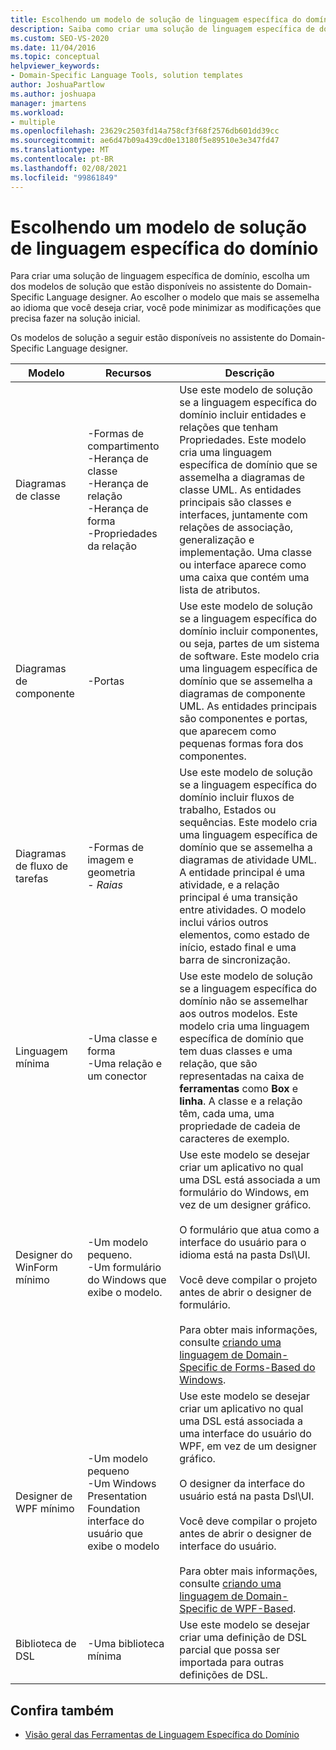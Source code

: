 ```yaml
---
title: Escolhendo um modelo de solução de linguagem específica do domínio
description: Saiba como criar uma solução de linguagem específica de domínio escolhendo um dos modelos de solução que estão disponíveis no assistente do Domain-Specific Language designer.
ms.custom: SEO-VS-2020
ms.date: 11/04/2016
ms.topic: conceptual
helpviewer_keywords:
- Domain-Specific Language Tools, solution templates
author: JoshuaPartlow
ms.author: joshuapa
manager: jmartens
ms.workload:
- multiple
ms.openlocfilehash: 23629c2503fd14a758cf3f68f2576db601dd39cc
ms.sourcegitcommit: ae6d47b09a439cd0e13180f5e89510e3e347fd47
ms.translationtype: MT
ms.contentlocale: pt-BR
ms.lasthandoff: 02/08/2021
ms.locfileid: "99861849"
---
```

# <a name="choosing-a-domain-specific-language-solution-template"></a>Escolhendo um modelo de solução de linguagem específica do domínio
Para criar uma solução de linguagem específica de domínio, escolha um dos modelos de solução que estão disponíveis no assistente do Domain-Specific Language designer. Ao escolher o modelo que mais se assemelha ao idioma que você deseja criar, você pode minimizar as modificações que precisa fazer na solução inicial.

 Os modelos de solução a seguir estão disponíveis no assistente do Domain-Specific Language designer.

|Modelo|Recursos|Descrição|
|-|-|-|
|Diagramas de classe|-Formas de compartimento<br />-Herança de classe<br />-Herança de relação<br />-Herança de forma<br />-Propriedades da relação|Use este modelo de solução se a linguagem específica do domínio incluir entidades e relações que tenham Propriedades. Este modelo cria uma linguagem específica de domínio que se assemelha a diagramas de classe UML. As entidades principais são classes e interfaces, juntamente com relações de associação, generalização e implementação. Uma classe ou interface aparece como uma caixa que contém uma lista de atributos.|
|Diagramas de componente|-Portas|Use este modelo de solução se a linguagem específica do domínio incluir componentes, ou seja, partes de um sistema de software. Este modelo cria uma linguagem específica de domínio que se assemelha a diagramas de componente UML. As entidades principais são componentes e portas, que aparecem como pequenas formas fora dos componentes.|
|Diagramas de fluxo de tarefas|-Formas de imagem e geometria<br />-   *Raias*|Use este modelo de solução se a linguagem específica do domínio incluir fluxos de trabalho, Estados ou sequências. Este modelo cria uma linguagem específica de domínio que se assemelha a diagramas de atividade UML. A entidade principal é uma atividade, e a relação principal é uma transição entre atividades. O modelo inclui vários outros elementos, como estado de início, estado final e uma barra de sincronização.|
|Linguagem mínima|-Uma classe e forma<br />-Uma relação e um conector|Use este modelo de solução se a linguagem específica do domínio não se assemelhar aos outros modelos. Este modelo cria uma linguagem específica de domínio que tem duas classes e uma relação, que são representadas na caixa de **ferramentas** como **Box** e **linha**. A classe e a relação têm, cada uma, uma propriedade de cadeia de caracteres de exemplo.|
|Designer do WinForm mínimo|-Um modelo pequeno.<br />-Um formulário do Windows que exibe o modelo.|Use este modelo se desejar criar um aplicativo no qual uma DSL está associada a um formulário do Windows, em vez de um designer gráfico.<br /><br /> O formulário que atua como a interface do usuário para o idioma está na pasta Dsl\UI.<br /><br /> Você deve compilar o projeto antes de abrir o designer de formulário.<br /><br /> Para obter mais informações, consulte [criando uma linguagem de Domain-Specific de Forms-Based do Windows](../modeling/creating-a-windows-forms-based-domain-specific-language.md).|
|Designer de WPF mínimo|-Um modelo pequeno<br />-Um Windows Presentation Foundation interface do usuário que exibe o modelo|Use este modelo se desejar criar um aplicativo no qual uma DSL está associada a uma interface do usuário do WPF, em vez de um designer gráfico.<br /><br /> O designer da interface do usuário está na pasta Dsl\UI.<br /><br /> Você deve compilar o projeto antes de abrir o designer de interface do usuário.<br /><br /> Para obter mais informações, consulte [criando uma linguagem de Domain-Specific de WPF-Based](../modeling/creating-a-wpf-based-domain-specific-language.md).|
|Biblioteca de DSL|-Uma biblioteca mínima|Use este modelo se desejar criar uma definição de DSL parcial que possa ser importada para outras definições de DSL.|

## <a name="see-also"></a>Confira também

- [Visão geral das Ferramentas de Linguagem Específica do Domínio](../modeling/overview-of-domain-specific-language-tools.md)
